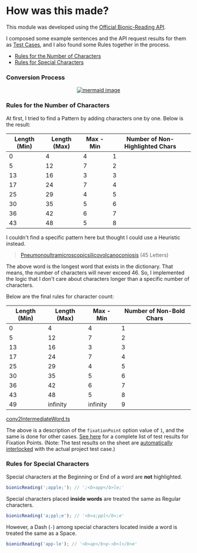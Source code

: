 # How was this made?

This module was developed using the [Official Bionic-Reading API](https://rapidapi.com/bionic-reading-bionic-reading-default/api/bionic-reading1/).

I composed some example sentences and the API request results for them as [Test Cases](./src/__tests__/conv2IntermediateWord.test.ts), and I also found some Rules together in the process.

- [Rules for the Number of Characters](#char-length-rules)
- [Rules for Special Characters](#special-chars-rules)

### Conversion Process

<p align="center">
  <a href="https://mermaid.live/edit#pako:eNp1kcFugzAQRH_F2nPyAxx6cNJDKiohGYkD5uBgt1g1NjKmLQr59xqwBYrSPe3hzWhn9ga14QIS-LSsa1COqUZ-srzMFJMa5eLXVeh4fJlIp6RD1xGlUosJZWkg05JCxixbDMqKwgNOOlZ7vgh8MfOFsbysnsBn1jcTIoElM0tGpdhViT1_MvpbWIecQRfthG0Fl8wJFNl-Qpf36DJv3mcP_uOFpdGy3rvgaIIXjxV4dtGb8WX9SNesEXCMi4tN95h604SOcCwVZ5vqSbebcP0FzoMsL0OE5W1UwwFaH5pJ7j98myEKrhGtoJD4lTP7RYHqu-eGjvtiXrl0xkLywVQvDsAGZ8ioa0icHUSEznI-qA3U_Q8fWL9T">
    <img alt="mermaid image" src="https://mermaid.ink/img/pako:eNp1kcFugzAQRH_F2nPyAxx6cNJDKiohGYkD5uBgt1g1NjKmLQr59xqwBYrSPe3hzWhn9ga14QIS-LSsa1COqUZ-srzMFJMa5eLXVeh4fJlIp6RD1xGlUosJZWkg05JCxixbDMqKwgNOOlZ7vgh8MfOFsbysnsBn1jcTIoElM0tGpdhViT1_MvpbWIecQRfthG0Fl8wJFNl-Qpf36DJv3mcP_uOFpdGy3rvgaIIXjxV4dtGb8WX9SNesEXCMi4tN95h604SOcCwVZ5vqSbebcP0FzoMsL0OE5W1UwwFaH5pJ7j98myEKrhGtoJD4lTP7RYHqu-eGjvtiXrl0xkLywVQvDsAGZ8ioa0icHUSEznI-qA3U_Q8fWL9T">
  </a>
</p>

### Rules for the Number of Characters<a id="char-length-rules"></a>

At first, I tried to find a Pattern by adding characters one by one. Below is the result:

| Length (Min) | Length (Max) | Max - Min | Number of Non-Highlighted Chars |
| ------------ | ------------ | --------- | ------------------------------- |
| 0            | 4            | 4         | 1                               |
| 5            | 12           | 7         | 2                               |
| 13           | 16           | 3         | 3                               |
| 17           | 24           | 7         | 4                               |
| 25           | 29           | 4         | 5                               |
| 30           | 35           | 5         | 6                               |
| 36           | 42           | 6         | 7                               |
| 43           | 48           | 5         | 8                               |

I couldn't find a specific pattern here but thought I could use a Heuristic instead.

> [Pneumonoultramicroscopicsilicovolcanoconiosis](https://en.wikipedia.org/wiki/Longest_word_in_English#cite_note-p45-6) (45 Letters)

The above word is the longest word that exists in the dictionary. That means, the number of characters will never exceed 46. So, I implemented the logic that I don't care about characters longer than a specific number of characters.

Below are the final rules for character count:

| Length (Min) | Length (Max) | Max - Min | Number of Non-Bold Chars |
| ------------ | ------------ | --------- | ------------------------ |
| 0            | 4            | 4         | 1                        |
| 5            | 12           | 7         | 2                        |
| 13           | 16           | 3         | 3                        |
| 17           | 24           | 7         | 4                        |
| 25           | 29           | 4         | 5                        |
| 30           | 35           | 5         | 6                        |
| 36           | 42           | 6         | 7                        |
| 43           | 48           | 5         | 8                        |
| 49           | infinity     | infinity  | 9                        |

[conv2IntermediateWord.ts](./packages/bionic-reading/src/conv2IntermediateWord.ts)

The above is a description of the `fixationPoint` option value of `1`, and the same is done for other cases. [See here](https://docs.google.com/spreadsheets/d/1nG8OoYUK6rXsWdi-L8pWihx9i_aSn9V0eYfLKy9-B-U/edit?usp=sharing) for a complete list of test results for Fixation Points. (Note: The test results on the sheet are [automatically interlocked](./packages/bionic-reading/src/__tests__/utils/getFixationPointLastLength.ts) with the actual project test case.)

### Rules for Special Characters<a id="special-chars-rules"></a>

Special characters at the Beginning or End of a word are **not** highlighted.

```ts
bionicReading(';apple;'); // ';<b>app</b>le;'
```

Special characters placed **inside words** are treated the same as Regular characters.

```ts
bionicReading('a;ppl;e'); // '<b>a;ppl</b>;e'
```

However, a Dash (`-`) among special characters located inside a word is treated the same as a Space.

```ts
bionicReading('app-le'); // '<b>ap</b>p-<b>l</b>e'
```
